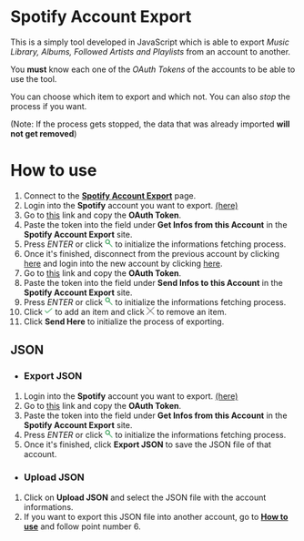 # Spotify Account Export

This is a simply tool developed in JavaScript which is able to export *Music Library, Albums, Followed Artists and Playlists* from an account to another.

You **must** know each one of the *OAuth Tokens* of the accounts to be able to use the tool.

You can choose which item to export and which not. You can also *stop* the process if you want.

(Note: If the process gets stopped, the data that was already imported **will not get removed**)


# How to use

1. Connect to the [**Spotify Account Export**](http://sasopenna.github.io/spotify/) page.
2. Login into the **Spotify** account you want to export. [(here)](https://accounts.spotify.com/login)
3. Go to [this](https://developer.spotify.com/web-api/console/get-current-user/token?scope=user-read-private&scope=user-read-birthdate&scope=user-read-email&scope=playlist-read-private&scope=playlist-read-collaborative&scope=playlist-modify-public&scope=playlist-modify-private&scope=user-library-read&scope=user-library-modify&scope=user-follow-read&scope=user-follow-modify&scope=user-top-read&scope=user-read-playback-state&scope=user-read-recently-played&scope=user-read-currently-playing&scope=user-modify-playback-state) link and copy the **OAuth Token**.
4. Paste the token into the field under **Get Infos from this Account** in the **Spotify Account Export** site.
5. Press *ENTER* or click <img src="https://raw.githubusercontent.com/sasopenna/spotify-account-export/master/img/search.png" width="14px"> to initialize the informations fetching process.
6. Once it's finished, disconnect from the previous account by clicking [here](https://www.spotify.com/it/logout/) and login into the new account by clicking [here](https://accounts.spotify.com/login).
7. Go to [this](https://developer.spotify.com/web-api/console/get-current-user/token?scope=user-read-private&scope=user-read-birthdate&scope=user-read-email&scope=playlist-read-private&scope=playlist-read-collaborative&scope=playlist-modify-public&scope=playlist-modify-private&scope=user-library-read&scope=user-library-modify&scope=user-follow-read&scope=user-follow-modify&scope=user-top-read&scope=user-read-playback-state&scope=user-read-recently-played&scope=user-read-currently-playing&scope=user-modify-playback-state) link and copy the **OAuth Token**.
8. Paste the token into the field under **Send Infos to this Account** in the **Spotify Account Export** site.
9. Press *ENTER* or click <img src="https://raw.githubusercontent.com/sasopenna/spotify-account-export/master/img/search.png" width="14px"> to initialize the informations fetching process.
10. Click <img src="https://raw.githubusercontent.com/sasopenna/spotify-account-export/master/img/add.png" width="14px"> to add an item and click <img src="https://raw.githubusercontent.com/sasopenna/spotify-account-export/master/img/remove.png" width="14px"> to remove an item.
11. Click **Send Here** to initialize the process of exporting.

## JSON
- ### Export JSON
1. Login into the **Spotify** account you want to export. [(here)](https://accounts.spotify.com/login)
2. Go to [this](https://developer.spotify.com/web-api/console/get-current-user/token?scope=user-read-private&scope=user-read-birthdate&scope=user-read-email&scope=playlist-read-private&scope=playlist-read-collaborative&scope=playlist-modify-public&scope=playlist-modify-private&scope=user-library-read&scope=user-library-modify&scope=user-follow-read&scope=user-follow-modify&scope=user-top-read&scope=user-read-playback-state&scope=user-read-recently-played&scope=user-read-currently-playing&scope=user-modify-playback-state) link and copy the **OAuth Token**.
3. Paste the token into the field under **Get Infos from this Account** in the **Spotify Account Export** site.
4. Press *ENTER* or click <img src="https://raw.githubusercontent.com/sasopenna/spotify-account-export/master/img/search.png" width="14px"> to initialize the informations fetching process.
5. Once it's finished, click **Export JSON** to save the JSON file of that account.
- ### Upload JSON
1. Click on **Upload JSON** and select the JSON file with the account informations.
2. If you want to export this JSON file into another account, go to [**How to use**](https://github.com/sasopenna/spotify-account-export/blob/master/README.md#how-to-use) and follow point number 6.

